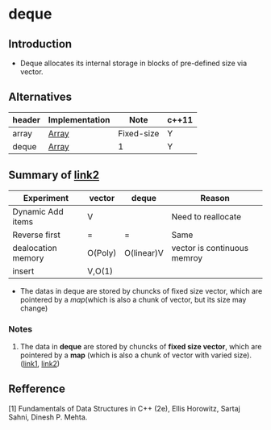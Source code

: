 # deque
## Introduction
- Deque allocates its internal storage in blocks of pre-defined size via vector.

## Alternatives
| header | Implementation |Note| c++11|
|-|-|-|- |
array |[Array](..\1_DataStructure\ch2_Array\Array.md)|Fixed-size|Y|
deque |[Array](..\1_DataStructure\ch2_Array\Array.md)|1|Y|

## Summary of [link2](https://www.codeproject.com/Articles/5425/An-In-Depth-Study-of-the-STL-Deque-Container)

Experiment|vector|deque|Reason|
-|-|-|-|
Dynamic Add items|V||Need to reallocate
Reverse first|=|=|Same
dealocation memory|O(Poly)|O(linear)V|vector is continuous memroy
insert|V,O(1)||

 - The datas in deque are stored by chuncks of fixed size vector, which are pointered by a *map*(which is also a chunk of vector, but its size may change)

### Notes
1. The data in **deque** are stored by chuncks of **fixed size vector**, which are pointered by a **map** (which is also a chunk of vector with varied size). ([link1](https://stackoverflow.com/questions/6292332/what-really-is-a-deque-in-stl), [link2](https://www.codeproject.com/Articles/5425/An-In-Depth-Study-of-the-STL-Deque-Container))

## Refference
[1] Fundamentals of Data Structures in C++ (2e), Ellis Horowitz, Sartaj Sahni, Dinesh P. Mehta.

